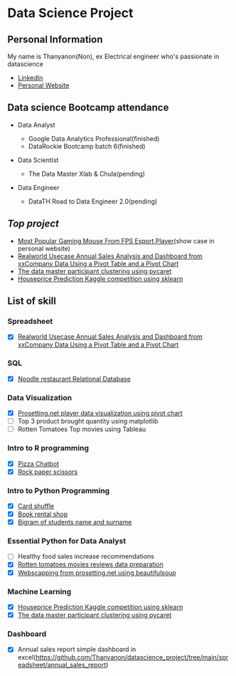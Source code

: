 # Data Science Project

## Personal Information

My name is Thanyanon(Non), ex Electrical engineer who's passionate in datascience

- [LinkedIn](https://www.linkedin.com/in/thanyanon-saetang-b17a20235/)
- [Personal Website](https://thanyanonsa.wordpress.com/)

## Data science Bootcamp attendance

- Data Analyst
  - Google Data Analytics Professional(finished)
  - DataRockie Bootcamp batch 6(finished)
  
- Data Scientist  
  - The Data Master Xlab & Chula(pending)

- Data Engineer
  - DataTH Road to Data Engineer 2.0(pending)

## _Top project_

- [Most Popular Gaming Mouse From FPS Esport Player](https://thanyanonsa.wordpress.com/2023/01/16/most-popular-gaming-mouse-from-fps-esport-player/)(show case in personal website)
- [Realworld Usecase Annual Sales Analysis and Dashboard from xxCompany Data Using a Pivot Table and a Pivot Chart](https://github.com/Thanyanon/datascience_project/tree/main/spreadsheet/annual_sales_report)
- [The data master participant clustering using pycaret](https://github.com/Thanyanon/datascience_project/blob/main/machine_learning/the_data_master_clustering_rev2.ipynb)
- [Houseprice Prediction Kaggle competition using sklearn](https://github.com/Thanyanon/datascience_project/blob/main/machine_learning/house_price_calculation_kaggle-rev5.ipynb)

## List of skill

### Spreadsheet

- [x] [Realworld Usecase Annual Sales Analysis and Dashboard from xxCompany Data Using a Pivot Table and a Pivot Chart](https://github.com/Thanyanon/datascience_project/tree/main/spreadsheet/annual_sales_report)

### SQL

- [X] [Noodle restaurant Relational Database](https://github.com/Thanyanon/datascience_project/tree/main/sql)

### Data Visualization

- [x] [Prosetting.net player data visualization using pivot chart](https://github.com/Thanyanon/datascience_project/tree/main/data_visualization/prosetting.net)
- [ ] Top 3 product brought quantity using matplotlib
- [ ] Rotten Tomatoes Top movies using Tableau

### Intro to R programming

- [X] [Pizza Chatbot](https://replit.com/@ThanyanonSaetan/Batch6Chatbotpizza#main.r)
- [X] [Rock paper scissors](https://replit.com/@ThanyanonSaetan/Batch6PaoYingChub#main.r)

### Intro to Python Programming

- [x] [Card shuffle](https://github.com/Thanyanon/datascience_project/blob/main/intro_to_python/card_shuffle.ipynb)
- [x] [Book rental shop](https://github.com/Thanyanon/datascience_project/blob/main/intro_to_python/book_rental_shop.ipynb)
- [x] [Bigram of students name and surname](https://github.com/Thanyanon/datascience_project/blob/main/intro_to_python/bigram_name_surname_.ipynb)

### Essential Python for Data Analyst

- [ ] Healthy food sales increase recommendations
- [x] [Rotten tomatoes movies reviews data preparation](https://github.com/Thanyanon/datascience_project/blob/main/essential_python/rotten_tomatoes.ipynb)
- [x] [Webscapping from prosetting.net using beautifulsoup](https://github.com/Thanyanon/datascience_project/blob/main/essential_python/webscraping_prosetting/webscraping_prosetting.ipynb)

### Machine Learning

- [x] [Houseprice Prediction Kaggle competition using sklearn](https://github.com/Thanyanon/datascience_project/blob/main/machine_learning/house_price_calculation_kaggle-rev5.ipynb)
- [x] [The data master participant clustering using pycaret](https://github.com/Thanyanon/datascience_project/blob/main/machine_learning/the_data_master_clustering_rev2.ipynb)

### Dashboard

- [x] Annual sales report simple dashboard in excel(https://github.com/Thanyanon/datascience_project/tree/main/spreadsheet/annual_sales_report)
